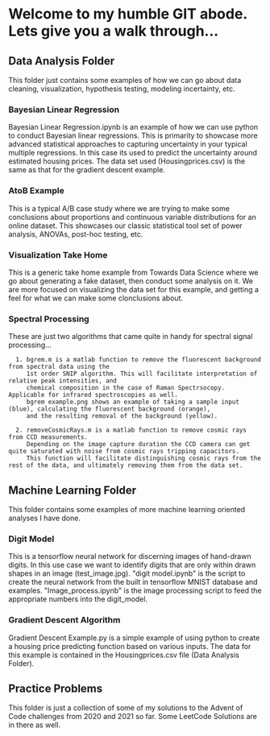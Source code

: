 # Welcome to my humble GIT abode. Lets give you a walk through...

## Data Analysis Folder
This folder just contains some examples of how we can go about data cleaning, visualization, hypothesis testing, modeling incertainty, etc.

   ### Bayesian Linear Regression
   Bayesian Linear Regression.ipynb is an example of how we can use python to conduct Bayesian linear regressions. 
   This is primarity to showcase more advanced statistical approaches to capturing uncertainty in your typical multiple regressions.
   In this case its used to predict the uncertainty around estimated housing prices. 
   The data set used (Housingprices.csv) is the same as that for the gradient descent example.  

   ### AtoB Example
   This is a typical A/B case study where we are trying to make some conclusions about proportions and continuous variable distributions for an online dataset. 
   This showcases our classic statistical tool set of power analysis, ANOVAs, post-hoc testing, etc.

   ### Visualization Take Home
   This is a generic take home example from Towards Data Science where we go about generating a fake dataset, then conduct some analysis on it. We are more focused on visualizing the data set for this example, and getting a feel for what we can make some clonclusions about. 

   ### Spectral Processing

   These are just two algorithms that came quite in handy for spectral signal processing...

      1. bgrem.m is a matlab function to remove the fluorescent background from spectral data using the 
         1st order SNIP algorithm. This will facilitate interpretation of relative peak intensities, and
         chemical composition in the case of Raman Spectrsocopy. Applicable for infrared spectroscopies as well. 
         bgrem example.png shows an example of taking a sample input (blue), calculating the fluorescent background (orange), 
         and the resulting removal of the background (yellow). 
      
      2. removeCosmicRays.m is a matlab function to remove cosmic rays from CCD measurements.
         Depending on the image capture duration the CCD camera can get quite saturated with noise from cosmic rays tripping capacitors. 
         This function will facilitate distinguishing cosmic rays from the rest of the data, and ultimately removing them from the data set.

## Machine Learning Folder
This folder contains some examples of more machine learning oriented analyses I have done. 

   ### Digit Model
   This is a tensorflow neural network for discerning images of hand-drawn digits. 
   In this use case we want to identify digits that are only within drawn shapes in an image (test_image.jpg).
   "digit model.ipynb" is the script to create the neural network from the built in tensorflow MNIST database and examples. 
   "Image_process.ipynb" is the image processing script to feed the appropriate numbers into the digit_model.

   ### Gradient Descent Algorithm
   Gradient Descent Example.py is a simple example of using python to create a housing price predicting function 
   based on various inputs. The data for this example is contained in the Housingprices.csv file (Data Analysis Folder).



## Practice Problems
This folder is just a collection of some of my solutions to the Advent of Code challenges from 2020 and 2021 so far.
Some LeetCode Solutions are in there as well. 
